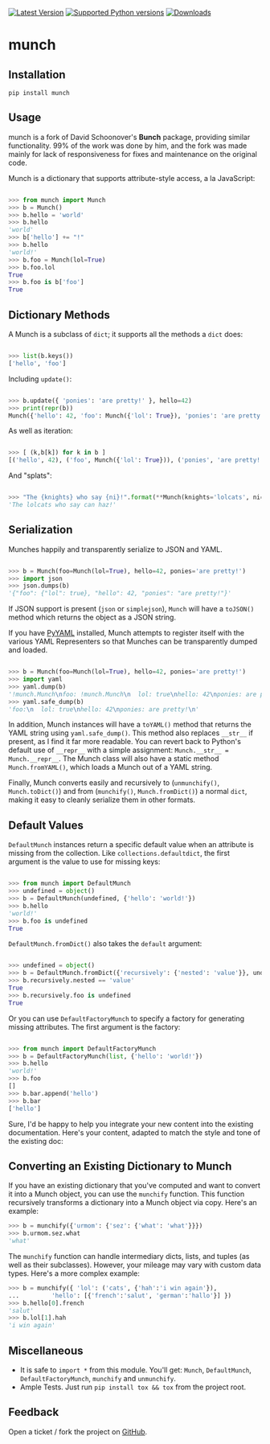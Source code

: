 [![Latest Version](https://img.shields.io/pypi/v/munch.svg)](https://pypi.python.org/pypi/munch/)
[![Supported Python versions](https://img.shields.io/pypi/pyversions/munch.svg)](https://pypi.python.org/pypi/munch/)
[![Downloads](https://img.shields.io/pypi/dm/munch.svg)](https://pypi.python.org/pypi/munch/)

munch
==========

Installation
-------------

```
pip install munch
```

Usage
-----

munch is a fork of David Schoonover's **Bunch** package, providing similar functionality. 99% of the work was done by him, and the fork was made mainly for lack of responsiveness for fixes and maintenance on the original code.

Munch is a dictionary that supports attribute-style access, a la JavaScript:

```python

>>> from munch import Munch
>>> b = Munch()
>>> b.hello = 'world'
>>> b.hello
'world'
>>> b['hello'] += "!"
>>> b.hello
'world!'
>>> b.foo = Munch(lol=True)
>>> b.foo.lol
True
>>> b.foo is b['foo']
True

```


Dictionary Methods
------------------

A Munch is a subclass of ``dict``; it supports all the methods a ``dict`` does:

```python

>>> list(b.keys())
['hello', 'foo']

```

Including ``update()``:

```python

>>> b.update({ 'ponies': 'are pretty!' }, hello=42)
>>> print(repr(b))
Munch({'hello': 42, 'foo': Munch({'lol': True}), 'ponies': 'are pretty!'})

```

As well as iteration:

```python

>>> [ (k,b[k]) for k in b ]
[('hello', 42), ('foo', Munch({'lol': True})), ('ponies', 'are pretty!')]

```

And "splats":

```python

>>> "The {knights} who say {ni}!".format(**Munch(knights='lolcats', ni='can haz'))
'The lolcats who say can haz!'

```


Serialization
-------------

Munches happily and transparently serialize to JSON and YAML.

```python

>>> b = Munch(foo=Munch(lol=True), hello=42, ponies='are pretty!')
>>> import json
>>> json.dumps(b)
'{"foo": {"lol": true}, "hello": 42, "ponies": "are pretty!"}'

```

If JSON support is present (``json`` or ``simplejson``), ``Munch`` will have a ``toJSON()`` method which returns the object as a JSON string.

If you have [PyYAML](http://pyyaml.org/wiki/PyYAML) installed, Munch attempts to register itself with the various YAML Representers so that Munches can be transparently dumped and loaded.

```python

>>> b = Munch(foo=Munch(lol=True), hello=42, ponies='are pretty!')
>>> import yaml
>>> yaml.dump(b)
'!munch.Munch\nfoo: !munch.Munch\n  lol: true\nhello: 42\nponies: are pretty!\n'
>>> yaml.safe_dump(b)
'foo:\n  lol: true\nhello: 42\nponies: are pretty!\n'

```

In addition, Munch instances will have a ``toYAML()`` method that returns the YAML string using ``yaml.safe_dump()``. This method also replaces ``__str__`` if present, as I find it far more readable. You can revert back to Python's default use of ``__repr__`` with a simple assignment: ``Munch.__str__ = Munch.__repr__``. The Munch class will also have a static method ``Munch.fromYAML()``, which loads a Munch out of a YAML string.

Finally, Munch converts easily and recursively to (``unmunchify()``, ``Munch.toDict()``) and from (``munchify()``, ``Munch.fromDict()``) a normal ``dict``, making it easy to cleanly serialize them in other formats.


Default Values
--------------

``DefaultMunch`` instances return a specific default value when an attribute is missing from the collection. Like ``collections.defaultdict``, the first argument is the value to use for missing keys:

```python

>>> from munch import DefaultMunch
>>> undefined = object()
>>> b = DefaultMunch(undefined, {'hello': 'world!'})
>>> b.hello
'world!'
>>> b.foo is undefined
True

```

``DefaultMunch.fromDict()`` also takes the ``default`` argument:

```python

>>> undefined = object()
>>> b = DefaultMunch.fromDict({'recursively': {'nested': 'value'}}, undefined)
>>> b.recursively.nested == 'value'
True
>>> b.recursively.foo is undefined
True

```

Or you can use ``DefaultFactoryMunch`` to specify a factory for generating missing attributes. The first argument is the factory:

```python

>>> from munch import DefaultFactoryMunch
>>> b = DefaultFactoryMunch(list, {'hello': 'world!'})
>>> b.hello
'world!'
>>> b.foo
[]
>>> b.bar.append('hello')
>>> b.bar
['hello']

```

Sure, I'd be happy to help you integrate your new content into the existing documentation. Here's your content, adapted to match the style and tone of the existing doc:


Converting an Existing Dictionary to Munch
------------------------------------------

If you have an existing dictionary that you've computed and want to convert it into a Munch object, you can use the `munchify` function. This function recursively transforms a dictionary into a Munch object via copy. Here's an example:

```python
>>> b = munchify({'urmom': {'sez': {'what': 'what'}}})
>>> b.urmom.sez.what
'what'
```

The `munchify` function can handle intermediary dicts, lists, and tuples (as well as their subclasses). However, your mileage may vary with custom data types. Here's a more complex example:

```python
>>> b = munchify({ 'lol': ('cats', {'hah':'i win again'}),
...         'hello': [{'french':'salut', 'german':'hallo'}] })
>>> b.hello[0].french
'salut'
>>> b.lol[1].hah
'i win again'
```


Miscellaneous
-------------

* It is safe to ``import *`` from this module. You'll get: ``Munch``, ``DefaultMunch``, ``DefaultFactoryMunch``, ``munchify`` and ``unmunchify``.
* Ample Tests. Just run ``pip install tox && tox`` from the project root.

Feedback
--------

Open a ticket / fork the project on [GitHub](http://github.com/Infinidat/munch).
